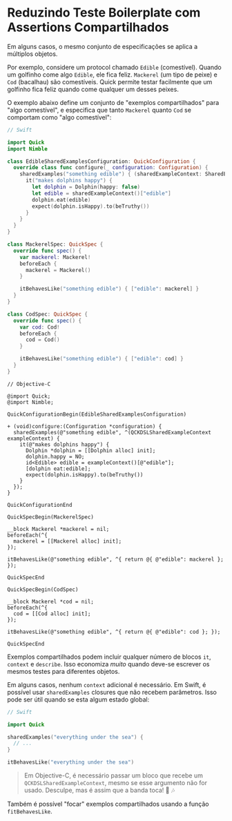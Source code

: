 # Reduzindo Teste Boilerplate com Assertions Compartilhados

Em alguns casos, o mesmo conjunto de especificações se aplica a múltiplos objetos.

Por exemplo, considere um protocol chamado `Edible` (comestível). Quando um golfinho come algo `Edible`, ele fica feliz. `Mackerel` (um tipo de peixe) e `Cod` (bacalhau) são comestíveis. Quick permite testar facilmente que um golfinho fica feliz quando come qualquer um desses peixes.

O exemplo abaixo define um conjunto de "exemplos compartilhados" para "algo comestível", e especifica que tanto `Mackerel` quanto `Cod` se comportam como "algo comestível":


```swift
// Swift

import Quick
import Nimble

class EdibleSharedExamplesConfiguration: QuickConfiguration {
  override class func configure(_ configuration: Configuration) {
    sharedExamples("something edible") { (sharedExampleContext: SharedExampleContext) in
      it("makes dolphins happy") {
        let dolphin = Dolphin(happy: false)
        let edible = sharedExampleContext()["edible"]
        dolphin.eat(edible)
        expect(dolphin.isHappy).to(beTruthy())
      }
    }
  }
}

class MackerelSpec: QuickSpec {
  override func spec() {
    var mackerel: Mackerel!
    beforeEach {
      mackerel = Mackerel()
    }

    itBehavesLike("something edible") { ["edible": mackerel] }
  }
}

class CodSpec: QuickSpec {
  override func spec() {
    var cod: Cod!
    beforeEach {
      cod = Cod()
    }

    itBehavesLike("something edible") { ["edible": cod] }
  }
}
```

```objc
// Objective-C

@import Quick;
@import Nimble;

QuickConfigurationBegin(EdibleSharedExamplesConfiguration)

+ (void)configure:(Configuration *configuration) {
  sharedExamples(@"something edible", ^(QCKDSLSharedExampleContext exampleContext) {
    it(@"makes dolphins happy") {
      Dolphin *dolphin = [[Dolphin alloc] init];
      dolphin.happy = NO;
      id<Edible> edible = exampleContext()[@"edible"];
      [dolphin eat:edible];
      expect(dolphin.isHappy).to(beTruthy())
    }
  });
}

QuickConfigurationEnd

QuickSpecBegin(MackerelSpec)

__block Mackerel *mackerel = nil;
beforeEach(^{
  mackerel = [[Mackerel alloc] init];
});

itBehavesLike(@"something edible", ^{ return @{ @"edible": mackerel }; });

QuickSpecEnd

QuickSpecBegin(CodSpec)

__block Mackerel *cod = nil;
beforeEach(^{
  cod = [[Cod alloc] init];
});

itBehavesLike(@"something edible", ^{ return @{ @"edible": cod }; });

QuickSpecEnd
```

Exemplos compartilhados podem incluir qualquer número de blocos `it`, `context` e `describe`. Isso economiza *muito* quando deve-se escrever os mesmos testes para diferentes objetos.

Em alguns casos, nenhum `context` adicional é necessário. Em Swift, é possível usar `sharedExamples` closures que não recebem parâmetros. Isso pode ser útil quando se esta algum estado global:


```swift
// Swift

import Quick

sharedExamples("everything under the sea") {
  // ...
}

itBehavesLike("everything under the sea")
```

> Em Objective-C, é necessário passar um bloco que recebe um `QCKDSLSharedExampleContext`, mesmo se esse argumento não for usado. Desculpe, mas é assim que a banda toca! :trumpet: :notes:

Também é possível "focar" exemplos compartilhados usando a função `fitBehavesLike`.